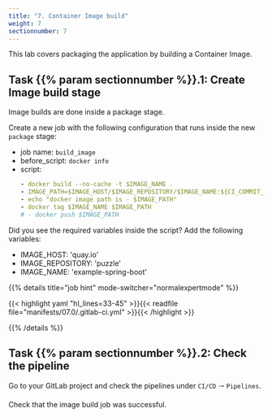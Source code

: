 ```yaml
---
title: "7. Container Image build"
weight: 7
sectionnumber: 7
---
```


This lab covers packaging the application by building a Container Image.


## Task {{% param sectionnumber %}}.1: Create Image build stage

Image builds are done inside a package stage.

Create a new job with the following configuration that runs inside the new `package` stage:

* job name: `build_image`
* before_script: `docker info`
* script:
  ```yaml
  - docker build --no-cache -t $IMAGE_NAME .
  - IMAGE_PATH=$IMAGE_HOST/$IMAGE_REPOSITORY/$IMAGE_NAME:${CI_COMMIT_SHA:0:8}
  - echo "docker image path is - $IMAGE_PATH"
  - docker tag $IMAGE_NAME $IMAGE_PATH
  # - docker push $IMAGE_PATH
  ```

<!-- TODO 

* [ ] mobi specific tags!!

  tags:
    - mobiliar
    - build

-->

Did you see the required variables inside the script? Add the following variables:

* IMAGE_HOST: 'quay.io'
* IMAGE_REPOSITORY: 'puzzle'
* IMAGE_NAME: 'example-spring-boot'

{{% details title="job hint" mode-switcher="normalexpertmode" %}}

{{< highlight yaml "hl_lines=33-45" >}}{{< readfile file="manifests/07.0/.gitlab-ci.yml" >}}{{< /highlight >}}

{{% /details %}}


## Task {{% param sectionnumber %}}.2: Check the pipeline

Go to your GitLab project and check the pipelines under `CI/CD` 🠒 `Pipelines`.

Check that the image build job was successful.

<!-- TODO 

* [ ] docker login und push als Theorie erklären?

-->
